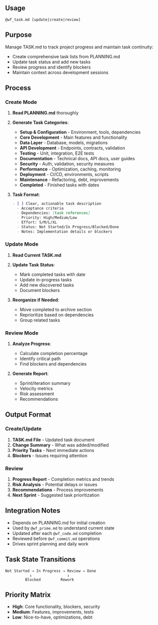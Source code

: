 ##                                                                                      Usage
`@wf_task.md [update|create|review]`

##                                                                                      Purpose
Manage TASK.md to track project progress and maintain task continuity:
- Create comprehensive task lists from PLANNING.md
- Update task status and add new tasks
- Review progress and identify blockers
- Maintain context across development sessions

##                                                                                      Process
### Create Mode
1. **Read PLANNING.md** thoroughly
2. **Generate Task Categories**:
   - **Setup & Configuration** - Environment, tools, dependencies
   - **Core Development** - Main features and functionality
   - **Data Layer** - Database, models, migrations
   - **API Development** - Endpoints, contracts, validation
   - **Testing** - Unit, integration, E2E tests
   - **Documentation** - Technical docs, API docs, user guides
   - **Security** - Auth, validation, security measures
   - **Performance** - Optimization, caching, monitoring
   - **Deployment** - CI/CD, environments, scripts
   - **Maintenance** - Refactoring, debt, improvements
   - **Completed** - Finished tasks with dates

3. **Task Format**:
   ```markdown
   - [ ] Clear, actionable task description
     - Acceptance criteria
     - Dependencies: [task references]
     - Priority: High/Medium/Low
     - Effort: S/M/L/XL
     - Status: Not Started/In Progress/Blocked/Done
     - Notes: Implementation details or blockers
   ```

### Update Mode
1. **Read Current TASK.md**
2. **Update Task Status**:
   - Mark completed tasks with date
   - Update in-progress tasks
   - Add new discovered tasks
   - Document blockers

3. **Reorganize if Needed**:
   - Move completed to archive section
   - Reprioritize based on dependencies
   - Group related tasks

### Review Mode
1. **Analyze Progress**:
   - Calculate completion percentage
   - Identify critical path
   - Find blockers and dependencies

2. **Generate Report**:
   - Sprint/iteration summary
   - Velocity metrics
   - Risk assessment
   - Recommendations

##                                                                                      Output Format
### Create/Update
1. **TASK.md File** - Updated task document
2. **Change Summary** - What was added/modified
3. **Priority Tasks** - Next immediate actions
4. **Blockers** - Issues requiring attention

### Review
1. **Progress Report** - Completion metrics and trends
2. **Risk Analysis** - Potential delays or issues
3. **Recommendations** - Process improvements
4. **Next Sprint** - Suggested task prioritization

##                                                                                      Integration Notes
- Depends on PLANNING.md for initial creation
- Used by `@wf_prime.md` to understand current state
- Updated after each `@wf_code.md` completion
- Reviewed before `@wf_commit.md` operations
- Drives sprint planning and daily work

##                                                                                      Task State Transitions
```
Not Started → In Progress → Review → Done
           ↓                ↓
         Blocked         Rework
```

##                                                                                      Priority Matrix
- **High**: Core functionality, blockers, security
- **Medium**: Features, improvements, tests
- **Low**: Nice-to-have, optimizations, debt